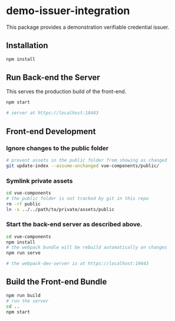 # demo-issuer-integration

This package provides a demonstration verifiable credential issuer.

## Installation
```bash
npm install
```

## Run Back-end the Server

This serves the production build of the front-end.

```bash
npm start

# server at https://localhost:18443
```

## Front-end Development

### Ignore changes to the public folder
```bash
# prevent assets in the public folder from showing as changed
git update-index --assume-unchanged vue-components/public/
```

### Symlink private assets
```bash
cd vue-components
# the public folder is not tracked by git in this repo
rm -rf public
ln -s ../../path/to/private/assets/public
```

### Start the back-end server as described above.

```bash
cd vue-components
npm install
# the webpack bundle will be rebuild automatically on changes
npm run serve

# the webpack-dev-server is at https://localhost:19443
```
## Build the Front-end Bundle
```bash
npm run build
# run the server
cd ..
npm start
```

